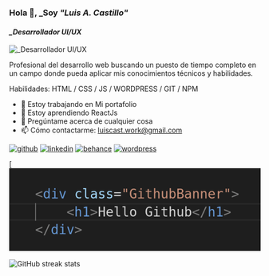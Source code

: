 ### Hola 👋, _Soy *"Luis A. Castillo"*
#### *_Desarrollador UI/UX*
![*_Desarrollador UI/UX*](https://arturssmirnovs.github.io/github-profile-readme-generator/images/banner.png)

Profesional del desarrollo web buscando un puesto de tiempo completo en un campo donde pueda aplicar mis conocimientos técnicos y habilidades.

Habilidades: HTML / CSS / JS /  WORDPRESS / GIT / NPM

- 🔭 Estoy trabajando en Mi portafolio 
- 🌱 Estoy aprendiendo ReactJs 
- 💬 Pregúntame acerca de cualquier cosa 
- 📫 Cómo contactarme: luiscast.work@gmail.com 


[<img src='https://cdn.jsdelivr.net/npm/simple-icons@3.0.1/icons/github.svg' alt='github' height='40'>](https://github.com/lucastwork)  [<img src='https://cdn.jsdelivr.net/npm/simple-icons@3.0.1/icons/linkedin.svg' alt='linkedin' height='40'>](https://www.linkedin.com/in/lucastwork/)  [<img src='https://cdn.jsdelivr.net/npm/simple-icons@3.0.1/icons/behance.svg' alt='behance' height='40'>](https://www.behance.net/lucastwork)  [<img src='https://cdn.jsdelivr.net/npm/simple-icons@3.0.1/icons/wordpress.svg' alt='wordpress' height='40'>](https://lpointlibre.wordpress.com/)  

[![Top Langs](banner.png)

![GitHub streak stats](https://github-readme-streak-stats.herokuapp.com/?user=lucastwork)  


